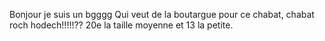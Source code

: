 Bonjour je suis un bgggg
Qui veut de la boutargue pour ce chabat, chabat roch hodech!!!!!??
20e la taille moyenne et 13 la petite. 


